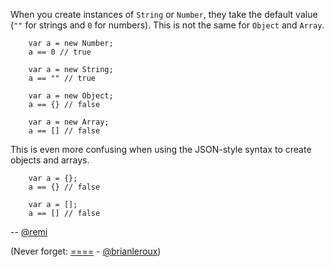 When you create instances of `String` or `Number`, they take the default value (`""` for strings and `0` for numbers). This is not the same for `Object` and `Array`.

```
    var a = new Number;
    a == 0 // true

    var a = new String;
    a == "" // true

    var a = new Object;
    a == {} // false

    var a = new Array;
    a == [] // false
```

This is even more confusing when using the JSON-style syntax to create objects and arrays.

```
    var a = {};
    a == {} // false

    var a = [];
    a == [] // false
```

-- [@remi](http://twitter.com/remi)

(Never forget: [====](http://crockfordfacts.com/MHDTvKwy3xGzI183Akuh_Q) - [@brianleroux](http://twitter.com/brianleroux))